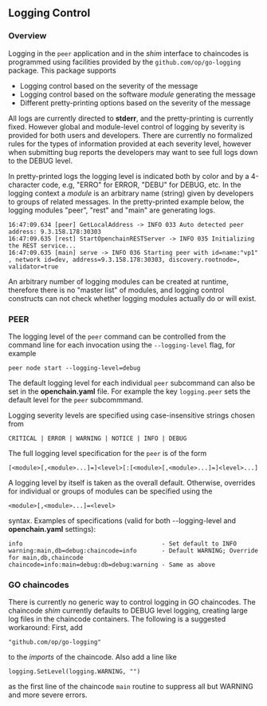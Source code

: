 ## Logging Control

### Overview

Logging in the `peer` application and in the _shim_ interface to
chaincodes is programmed using facilities provided by the
`github.com/op/go-logging` package. This package supports

- Logging control based on the severity of the message
- Logging control based on the software _module_ generating the message
- Different pretty-printing options based on the severity of the message

All logs are currently directed to **stderr**, and the pretty-printing is
currently fixed. However global and module-level control of logging by
severity is provided for both users and developers.  There are currently no
formalized rules for the types of information provided at each severity level,
however when submitting bug reports the developers may want to see full logs
down to the DEBUG level.

In pretty-printed logs the logging level is indicated both by color and by a
4-character code, e.g, "ERRO" for ERROR, "DEBU" for DEBUG, etc.  In the
logging context a _module_ is an arbitrary name (string) given by developers
to groups of related messages.  In the pretty-printed example below, the
logging modules "peer", "rest" and "main" are generating logs.

    16:47:09.634 [peer] GetLocalAddress -> INFO 033 Auto detected peer address: 9.3.158.178:30303
    16:47:09.635 [rest] StartOpenchainRESTServer -> INFO 035 Initializing the REST service...
    16:47:09.635 [main] serve -> INFO 036 Starting peer with id=name:"vp1" , network id=dev, address=9.3.158.178:30303, discovery.rootnode=, validator=true

An arbitrary number of logging modules can be created at runtime, therefore
there is no "master list" of modules, and logging control constructs can not
check whether logging modules actually do or will exist.

### PEER

The logging level of the `peer` command can be controlled from the command
line for each invocation using the `--logging-level` flag, for example

    peer node start --logging-level=debug
	
The default logging level for each individual `peer` subcommand can also
be set in the **openchain.yaml** file. For example the key `logging.peer` sets
the default level for the `peer` subcommmand.

Logging severity levels are specified using case-insensitive strings chosen
from

    CRITICAL | ERROR | WARNING | NOTICE | INFO | DEBUG

The full logging level specification for the `peer` is of the form

    [<module>[,<module>...]=]<level>[:[<module>[,<module>...]=]<level>...]

A logging level by itself is taken as the overall default. Otherwise,
overrides for individual or groups of modules can be specified using the 

    <module>[,<module>...]=<level> 

syntax. Examples of <level> specifications (valid for both --logging-level and
**openchain.yaml** settings):

    info                                       - Set default to INFO
    warning:main,db=debug:chaincode=info       - Default WARNING; Override for main,db,chaincode
    chaincode=info:main=debug:db=debug:warning - Same as above



### GO chaincodes

There is currently no generic way to control logging in GO chaincodes. The
chaincode _shim_ currently defaults to DEBUG level logging, creating large
log files in the chaincode containers. The following is a suggested
workaround: First, add

    "github.com/op/go-logging"
	
to the _imports_ of the chaincode. Also add a line like

    logging.SetLevel(logging.WARNING, "")
	
as the first line of the chaincode `main` routine to suppress all but WARNING
and more severe errors.

